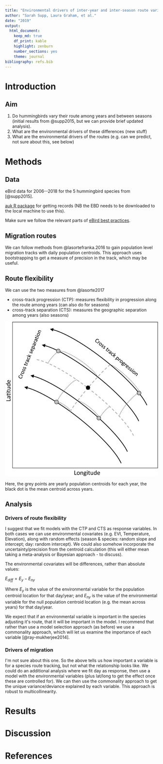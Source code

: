 ```yaml
---
title: "Environmental drivers of inter-year and inter-season route variability in hummingbird migration"
author: "Sarah Supp, Laura Graham, et al."
date: "2019"
output: 
  html_document: 
    keep_md: true
    df_print: kable
    highlight: zenburn
    number_sections: yes
    theme: journal
bibliography: refs.bib
---
```




# Introduction

## Aim

1. Do hummingbirds vary their route among years and between seasons (initial results from @supp2015, but we can provide brief updated analysis). 
2. What are the environmental drivers of these differences (new stuff)
3. What are the environmental drivers of the routes (e.g. can we predict, not sure about this, see below)

# Methods

## Data

eBird data for 2006--2018 for the 5 hummingbird species from [@supp2015]. 

[auk R package](https://cornelllabofornithology.github.io/auk/) for getting records (NB the EBD needs to be downloaded to the local machine to use this).

Make sure we follow the relevant parts of [eBird best practices](http://strimas.com/ebird-best-practices/).

## Migration routes

We can follow methods from @lasortefranka.2016 to gain population level migration tracks with daily population centroids. This approach uses bootstrapping to get a measure of precision in the track, which may be useful. 

## Route flexibility

We can use the two measures from @lasorte2017

- cross-track progression (CTP): measures flexibility in progression along the route among years (can also do for seasons)
- cross-track separation (CTS): measures the geographic separation among years (also seasons)

![](figures/cross-track.jpg)

Here, the grey points are yearly population centroids for each year, the black dot is the mean centroid across years. 

## Analysis 

### Drivers of route flexibility

I suggest that we fit models with the CTP and CTS as response variables. In both cases we can use environmental covariates (e.g. EVI, Temperature, Elevation), along with random effects (season & species: random slope and intercept; day: random intercept). We could also somehow incorporate the uncertainty/precision from the centroid calculation (this will either mean taking a meta-analysis or Bayesian approach - to discuss). 

The environmental covariates will be differences, rather than absolute values: 

$E_{diff} = E_y - E_{ny}$

Where $E_y$ is the value of the environmental variable for the population centroid location for that day/year; and $E_{ny}$ is the value of the environmental variable for the null population centroid location (e.g. the mean across years) for that day/year. 

We expect that if an environmental variable is important in the species adjusting it's route, that it will be important in the model. I recommend that rather than use a model selection approach (as before) we use a commonality approach, which will let us examine the importance of each variable [@ray-mukherjee2014]. 

### Drivers of migration

I'm not sure about this one. So the above tells us how important a variable is for a species route tracking, but not what the relationship looks like. We could do an additional analysis where we fit day as response, then use a model with the environmental variables (plus lat/long to get the effect once these are controlled for). We can then use the commonality approach to get the unique variance/deviance explained by each variable. This approach is robust to multicollinearity. 

# Results

# Discussion
# References
